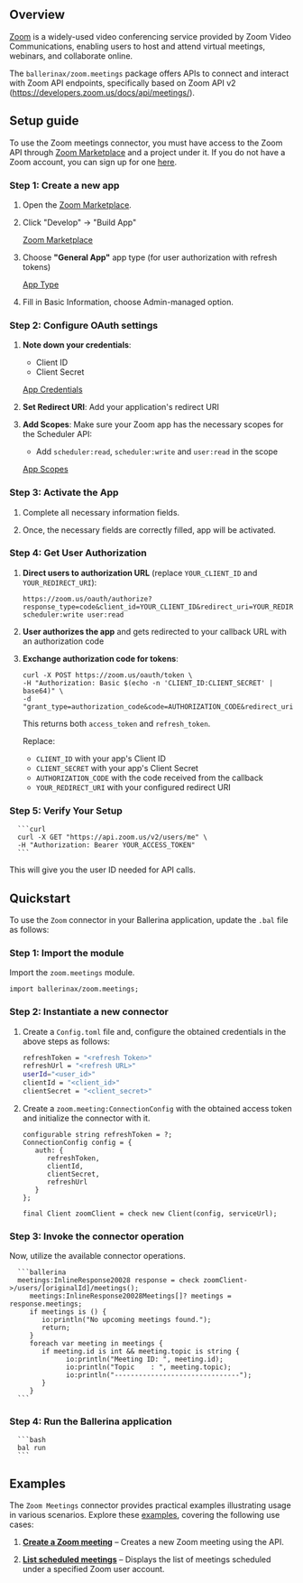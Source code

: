## Overview
[Zoom](https://www.zoom.com/) is a widely-used video conferencing service provided by Zoom Video Communications, enabling users to host and attend virtual meetings, webinars, and collaborate online.

The `ballerinax/zoom.meetings` package offers APIs to connect and interact with Zoom API endpoints, specifically based on Zoom API v2 (https://developers.zoom.us/docs/api/meetings/).

## Setup guide

To use the Zoom meetings connector, you must have access to the Zoom API through  [Zoom Marketplace](https://marketplace.zoom.us/) and a project under it. If you do not have a Zoom account, you can sign up for one [here](https://zoom.us/signup#/signup).

### Step 1: Create a new app
   1. Open the [Zoom Marketplace](https://marketplace.zoom.us/).

   2. Click "Develop" → "Build App"

      [Zoom Marketplace](https://raw.githubusercontent.com/ballerina-platform/module-ballerinax-zoom.meetings/refs/heads/main/docs/setup/resources/build-app.png)

   3. Choose **"General App"** app type (for user authorization with refresh tokens)

      [App Type](https://raw.githubusercontent.com/ballerina-platform/module-ballerinax-zoom.meetings/refs/heads/main/docs/setup/resources/general-app.png)
   

   4. Fill in Basic Information, choose Admin-managed option.

### Step 2: Configure OAuth settings

   1. **Note down your credentials**:
      * Client ID
      * Client Secret

      [App Credentials](https://raw.githubusercontent.com/ballerina-platform/module-ballerinax-zoom.meetings/refs/heads/main/docs/setup/resources/app-credentials.png)
      
   2. **Set Redirect URI**: Add your application's redirect URI

   3. **Add Scopes**: Make sure your Zoom app has the necessary scopes for the Scheduler API:
      * Add `scheduler:read`, `scheduler:write` and `user:read` in the scope

      [App Scopes](https://raw.githubusercontent.com/ballerina-platform/module-ballerinax-zoom.meetings/refs/heads/main/docs/setup/resources/app-scopes.png)

### Step 3: Activate the App
 
   1. Complete all necessary information fields.

   2. Once, the necessary fields are correctly filled, app will be activated.

### Step 4: Get User Authorization

   1. **Direct users to authorization URL** (replace `YOUR_CLIENT_ID` and `YOUR_REDIRECT_URI`):
      ```
      https://zoom.us/oauth/authorize?response_type=code&client_id=YOUR_CLIENT_ID&redirect_uri=YOUR_REDIRECT_URI&scope=scheduler:read scheduler:write user:read
      ```

   2. **User authorizes the app** and gets redirected to your callback URL with an authorization code

   3. **Exchange authorization code for tokens**:
      ```curl
      curl -X POST https://zoom.us/oauth/token \
      -H "Authorization: Basic $(echo -n 'CLIENT_ID:CLIENT_SECRET' | base64)" \
      -d "grant_type=authorization_code&code=AUTHORIZATION_CODE&redirect_uri=YOUR_REDIRECT_URI"
      ```

      This returns both `access_token` and `refresh_token`.

      Replace:
         * `CLIENT_ID` with your app's Client ID
         * `CLIENT_SECRET` with your app's Client Secret
         * `AUTHORIZATION_CODE` with the code received from the callback
         * `YOUR_REDIRECT_URI` with your configured redirect URI

### Step 5: Verify Your Setup
      ```curl
      curl -X GET "https://api.zoom.us/v2/users/me" \
      -H "Authorization: Bearer YOUR_ACCESS_TOKEN"
      ```
      
   This will give you the user ID needed for API calls.

## Quickstart

To use the `Zoom` connector in your Ballerina application, update the `.bal` file as follows:

### Step 1: Import the module

   Import the `zoom.meetings` module.

   ```ballerina
   import ballerinax/zoom.meetings;
   ```

### Step 2: Instantiate a new connector

   1. Create a `Config.toml` file and, configure the obtained credentials in the above steps as follows:

      ```bash
      refreshToken = "<refresh Token>"
      refreshUrl = "<refresh URL>"
      userId="<user_id>"
      clientId = "<client_id>"
      clientSecret = "<client_secret>"
      ```

   2. Create a `zoom.meeting:ConnectionConfig` with the obtained access token and initialize the connector with it.

      ```ballerina
      configurable string refreshToken = ?;
      ConnectionConfig config = {
         auth: {
            refreshToken,
            clientId,
            clientSecret,
            refreshUrl
         }
      };

      final Client zoomClient = check new Client(config, serviceUrl);
      ```

### Step 3: Invoke the connector operation

   Now, utilize the available connector operations.

      ```ballerina
      meetings:InlineResponse20028 response = check zoomClient->/users/[originalId]/meetings();
         meetings:InlineResponse20028Meetings[]? meetings = response.meetings;
         if meetings is () {
            io:println("No upcoming meetings found.");
            return;
         }
         foreach var meeting in meetings {
            if meeting.id is int && meeting.topic is string {
                  io:println("Meeting ID: ", meeting.id);
                  io:println("Topic    : ", meeting.topic);
                  io:println("-------------------------------");
            }
         }
      ```

### Step 4: Run the Ballerina application

      ```bash
      bal run
      ```

## Examples

The `Zoom Meetings` connector provides practical examples illustrating usage in various scenarios. Explore these [examples](https://github.com/ballerina-platform/module-ballerinax-zoom.meetings/tree/main/examples/), covering the following use cases:

1. [**Create a Zoom meeting**](https://github.com/ballerina-platform/module-ballerinax-zoom.meetings/tree/main/examples/create-new-meeting) – Creates a new Zoom meeting using the API. 

2. [**List scheduled meetings**](https://github.com/ballerina-platform/module-ballerinax-zoom.meetings/tree/main/examples/list-all-meetings) – Displays the list of meetings scheduled under a specified Zoom user account. 
